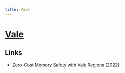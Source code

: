 ```yaml
---
title: Vale
---
```


# [Vale](https://vale.dev/)

## Links

- [Zero-Cost Memory Safety with Vale Regions (2022)](https://verdagon.dev/blog/zero-cost-memory-safety-regions-overview)

